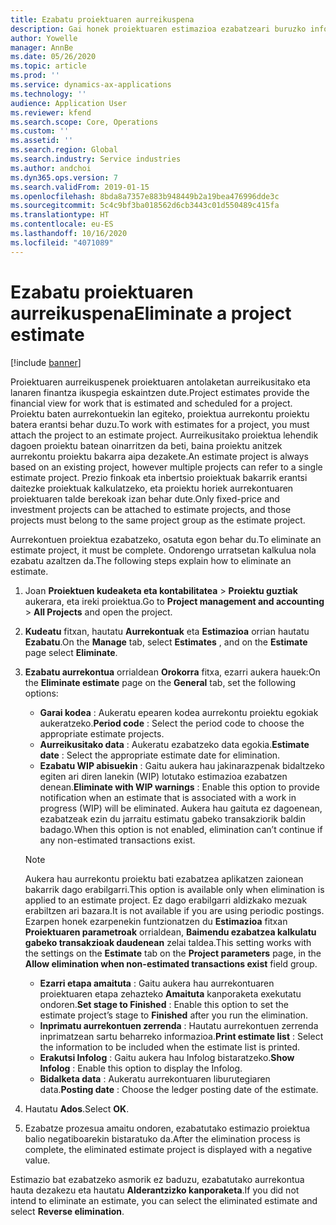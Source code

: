 ```yaml
---
title: Ezabatu proiektuaren aurreikuspena
description: Gai honek proiektuaren estimazioa ezabatzeari buruzko informazioa eskaintzen du amaitu ondoren.
author: Yowelle
manager: AnnBe
ms.date: 05/26/2020
ms.topic: article
ms.prod: ''
ms.service: dynamics-ax-applications
ms.technology: ''
audience: Application User
ms.reviewer: kfend
ms.search.scope: Core, Operations
ms.custom: ''
ms.assetid: ''
ms.search.region: Global
ms.search.industry: Service industries
ms.author: andchoi
ms.dyn365.ops.version: 7
ms.search.validFrom: 2019-01-15
ms.openlocfilehash: 8bda8a7357e883b948449b2a19bea476996dde3c
ms.sourcegitcommit: 5c4c9bf3ba018562d6cb3443c01d550489c415fa
ms.translationtype: HT
ms.contentlocale: eu-ES
ms.lasthandoff: 10/16/2020
ms.locfileid: "4071089"
---
```

# <a name="eliminate-a-project-estimate"></a><span data-ttu-id="101ed-103">Ezabatu proiektuaren aurreikuspena</span><span class="sxs-lookup"><span data-stu-id="101ed-103">Eliminate a project estimate</span></span>

[!include [banner](../includes/banner.md)]

<span data-ttu-id="101ed-104">Proiektuaren aurreikuspenek proiektuaren antolaketan aurreikusitako eta lanaren finantza ikuspegia eskaintzen dute.</span><span class="sxs-lookup"><span data-stu-id="101ed-104">Project estimates provide the financial view for work that is estimated and scheduled for a project.</span></span> <span data-ttu-id="101ed-105">Proiektu baten aurrekontuekin lan egiteko, proiektua aurrekontu proiektu batera erantsi behar duzu.</span><span class="sxs-lookup"><span data-stu-id="101ed-105">To work with estimates for a project, you must attach the project to an estimate project.</span></span> <span data-ttu-id="101ed-106">Aurreikusitako proiektua lehendik dagoen proiektu batean oinarritzen da beti, baina proiektu anitzek aurrekontu proiektu bakarra aipa dezakete.</span><span class="sxs-lookup"><span data-stu-id="101ed-106">An estimate project is always based on an existing project, however multiple projects can refer to a single estimate project.</span></span> <span data-ttu-id="101ed-107">Prezio finkoak eta inbertsio proiektuak bakarrik erantsi daitezke proiektuak kalkulatzeko, eta proiektu horiek aurrekontuaren proiektuaren talde berekoak izan behar dute.</span><span class="sxs-lookup"><span data-stu-id="101ed-107">Only fixed-price and investment projects can be attached to estimate projects, and those projects must belong to the same project group as the estimate project.</span></span>

<span data-ttu-id="101ed-108">Aurrekontuen proiektua ezabatzeko, osatuta egon behar du.</span><span class="sxs-lookup"><span data-stu-id="101ed-108">To eliminate an estimate project, it must be complete.</span></span> <span data-ttu-id="101ed-109">Ondorengo urratsetan kalkulua nola ezabatu azaltzen da.</span><span class="sxs-lookup"><span data-stu-id="101ed-109">The following steps explain how to eliminate an estimate.</span></span>

1. <span data-ttu-id="101ed-110">Joan **Proiektuen kudeaketa eta kontabilitatea** > **Proiektu guztiak** aukerara, eta ireki proiektua.</span><span class="sxs-lookup"><span data-stu-id="101ed-110">Go to **Project management and accounting** > **All Projects** and open the project.</span></span> 
2. <span data-ttu-id="101ed-111">**Kudeatu** fitxan, hautatu **Aurrekontuak** eta **Estimazioa** orrian hautatu **Ezabatu**.</span><span class="sxs-lookup"><span data-stu-id="101ed-111">On the **Manage** tab, select **Estimates** , and on the **Estimate** page select **Eliminate**.</span></span>
3. <span data-ttu-id="101ed-112">**Ezabatu aurrekontua** orrialdean **Orokorra** fitxa, ezarri aukera hauek:</span><span class="sxs-lookup"><span data-stu-id="101ed-112">On the **Eliminate estimate** page on the **General** tab, set the following options:</span></span>

   - <span data-ttu-id="101ed-113">**Garai kodea** : Aukeratu epearen kodea aurrekontu proiektu egokiak aukeratzeko.</span><span class="sxs-lookup"><span data-stu-id="101ed-113">**Period code** : Select the period code to choose the appropriate estimate projects.</span></span> 
   - <span data-ttu-id="101ed-114">**Aurreikusitako data** : Aukeratu ezabatzeko data egokia.</span><span class="sxs-lookup"><span data-stu-id="101ed-114">**Estimate date** : Select the appropriate estimate date for elimination.</span></span>
   - <span data-ttu-id="101ed-115">**Ezabatu WIP abisuekin** : Gaitu aukera hau jakinarazpenak bidaltzeko egiten ari diren lanekin (WIP) lotutako estimazioa ezabatzen denean.</span><span class="sxs-lookup"><span data-stu-id="101ed-115">**Eliminate with WIP warnings** : Enable this option to provide notification when an estimate that is associated with a work in progress (WIP) will be eliminated.</span></span> <span data-ttu-id="101ed-116">Aukera hau gaituta ez dagoenean, ezabatzeak ezin du jarraitu estimatu gabeko transakziorik baldin badago.</span><span class="sxs-lookup"><span data-stu-id="101ed-116">When this option is not enabled, elimination can’t continue if any non-estimated transactions exist.</span></span> 
   > [!NOTE]
   > <span data-ttu-id="101ed-117">Aukera hau aurrekontu proiektu bati ezabatzea aplikatzen zaionean bakarrik dago erabilgarri.</span><span class="sxs-lookup"><span data-stu-id="101ed-117">This option is available only when elimination is applied to an estimate project.</span></span> <span data-ttu-id="101ed-118">Ez dago erabilgarri aldizkako mezuak erabiltzen ari bazara.</span><span class="sxs-lookup"><span data-stu-id="101ed-118">It is not available if you are using periodic postings.</span></span> <span data-ttu-id="101ed-119">Ezarpen honek ezarpenekin funtzionatzen du **Estimazioa** fitxan **Proiektuaren parametroak** orrialdean, **Baimendu ezabatzea kalkulatu gabeko transakzioak daudenean** zelai taldea.</span><span class="sxs-lookup"><span data-stu-id="101ed-119">This setting works with the settings on the **Estimate** tab on the **Project parameters** page, in the **Allow elimination when non-estimated transactions exist** field group.</span></span>
   - <span data-ttu-id="101ed-120">**Ezarri etapa amaituta** : Gaitu aukera hau aurrekontuaren proiektuaren etapa zehazteko **Amaituta** kanporaketa exekutatu ondoren.</span><span class="sxs-lookup"><span data-stu-id="101ed-120">**Set stage to Finished** : Enable this option to set the estimate project’s stage to **Finished** after you run the elimination.</span></span>
   - <span data-ttu-id="101ed-121">**Inprimatu aurrekontuen zerrenda** : Hautatu aurrekontuen zerrenda inprimatzean sartu beharreko informazioa.</span><span class="sxs-lookup"><span data-stu-id="101ed-121">**Print estimate list** : Select the information to be included when the estimate list is printed.</span></span>
   - <span data-ttu-id="101ed-122">**Erakutsi Infolog** : Gaitu aukera hau Infolog bistaratzeko.</span><span class="sxs-lookup"><span data-stu-id="101ed-122">**Show Infolog** : Enable this option to display the Infolog.</span></span>
   - <span data-ttu-id="101ed-123">**Bidalketa data** : Aukeratu aurrekontuaren liburutegiaren data.</span><span class="sxs-lookup"><span data-stu-id="101ed-123">**Posting date** : Choose the ledger posting date of the estimate.</span></span>

4.  <span data-ttu-id="101ed-124">Hautatu **Ados**.</span><span class="sxs-lookup"><span data-stu-id="101ed-124">Select **OK**.</span></span>
5. <span data-ttu-id="101ed-125">Ezabatze prozesua amaitu ondoren, ezabatutako estimazio proiektua balio negatiboarekin bistaratuko da.</span><span class="sxs-lookup"><span data-stu-id="101ed-125">After the elimination process is complete, the eliminated estimate project is displayed with a negative value.</span></span> 

<span data-ttu-id="101ed-126">Estimazio bat ezabatzeko asmorik ez baduzu, ezabatutako aurrekontua hauta dezakezu eta hautatu **Alderantzizko kanporaketa**.</span><span class="sxs-lookup"><span data-stu-id="101ed-126">If you did not intend to eliminate an estimate, you can select the eliminated estimate and select **Reverse elimination**.</span></span>   
